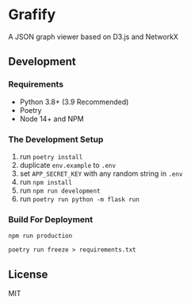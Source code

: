 # Grafify

A JSON graph viewer based on D3.js and NetworkX

## Development
### Requirements

- Python 3.8+ (3.9 Recommended) 
- Poetry
- Node 14+ and NPM

### The Development Setup

1. run `poetry install`
2. duplicate `env.example` to `.env`
3. set `APP_SECRET_KEY` with any random string in `.env`
4. run `npm install`
5. run `npm run development`
6. run `poetry run python -m flask run`

### Build For Deployment

```
npm run production
```

```
poetry run freeze > requirements.txt
```

## License

MIT